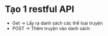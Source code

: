 # Tạo 1 restful API
- Get -> Lấy ra danh sách các thể loại truyện
- POST -> Thêm truyện vào danh sách